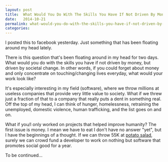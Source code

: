 ```yaml
---
layout: post
title:  What Would You Do With The Skills You Have If Not Driven By Money
date:   2014-10-21
permalink: what-would-you-do-with-the-skills-you-have-if-not-driven-by-money
categories:
---
```


I posted this to facebook yesterday. Just something that has been floating around my head lately.


There is this question that's been floating around in my head for two days. What would you do with the skills you have if not driven by money, but driven by societal change. In other words, if you could forget about money and only concentrate on touching/changing lives everyday, what would your work look like?

It's especially interesting in my field (software), where we throw millions at useless companies that provide very little value to society. What if we threw just a fraction of that to a company that really puts a dent in something real. Off the top of my head, I can think of hunger, homelessness, retraining the unemployed, domestic violence, human trafficking, and the list goes on and on.

What if you/I only worked on projects that helped improve humanity? The first issue is money. I mean we have to eat  I don't have no answer "yet", but I have the beginnings of a thought. If we can throw 55K at [potato salad](https://www.kickstarter.com/projects/324283889/potato-salad), surely we can crowd fund a developer to work on nothing but software that promotes social good for a year.

To be continued...


